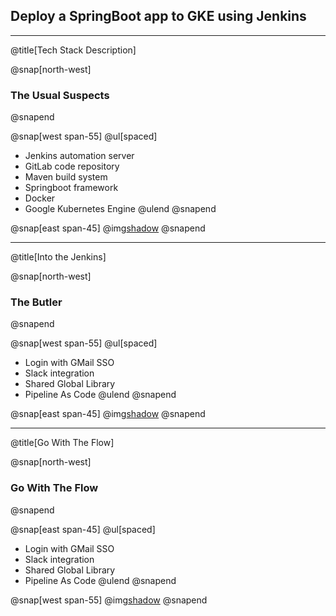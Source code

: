 ## Deploy a SpringBoot app to GKE using Jenkins
---
@title[Tech Stack Description]

@snap[north-west]
### The Usual Suspects
@snapend

@snap[west span-55]
@ul[spaced]
- Jenkins automation server
- GitLab code repository
- Maven build system
- Springboot framework
- Docker
- Google Kubernetes Engine
@ulend
@snapend

@snap[east span-45]
@img[shadow](assets/img/tech_stack.png)
@snapend

---
@title[Into the Jenkins]

@snap[north-west]
### The Butler
@snapend

@snap[west span-55]
@ul[spaced]
- Login with GMail SSO
- Slack integration
- Shared Global Library
- Pipeline As Code
@ulend
@snapend

@snap[east span-45]
@img[shadow](assets/img/jenkinstein.png)
@snapend

---
@title[Go With The Flow]

@snap[north-west]
### Go With The Flow
@snapend

@snap[east span-45]
@ul[spaced]
- Login with GMail SSO
- Slack integration
- Shared Global Library
- Pipeline As Code
@ulend
@snapend

@snap[west span-55]
@img[shadow](assets/img/overview.png)
@snapend